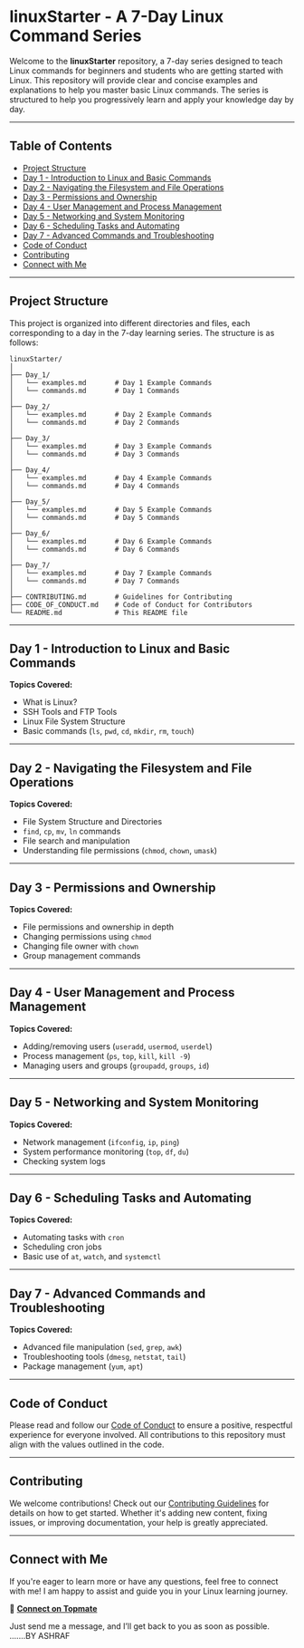 
# linuxStarter - A 7-Day Linux Command Series

Welcome to the **linuxStarter** repository, a 7-day series designed to teach Linux commands for beginners and students who are getting started with Linux. This repository will provide clear and concise examples and explanations to help you master basic Linux commands. The series is structured to help you progressively learn and apply your knowledge day by day.

---

## Table of Contents
- [Project Structure](#project-structure)
- [Day 1 - Introduction to Linux and Basic Commands](#day-1-introduction-to-linux-and-basic-commands)
- [Day 2 - Navigating the Filesystem and File Operations](#day-2-navigating-the-filesystem-and-file-operations)
- [Day 3 - Permissions and Ownership](#day-3-permissions-and-ownership)
- [Day 4 - User Management and Process Management](#day-4-user-management-and-process-management)
- [Day 5 - Networking and System Monitoring](#day-5-networking-and-system-monitoring)
- [Day 6 - Scheduling Tasks and Automating](#day-6-scheduling-tasks-and-automating)
- [Day 7 - Advanced Commands and Troubleshooting](#day-7-advanced-commands-and-troubleshooting)
- [Code of Conduct](#code-of-conduct)
- [Contributing](#contributing)
- [Connect with Me](#connect-with-me)

---

## Project Structure

This project is organized into different directories and files, each corresponding to a day in the 7-day learning series. The structure is as follows:

```
linuxStarter/
│
├── Day_1/
│   └── examples.md       # Day 1 Example Commands
│   └── commands.md       # Day 1 Commands
│
├── Day_2/
│   └── examples.md       # Day 2 Example Commands
│   └── commands.md       # Day 2 Commands
│
├── Day_3/
│   └── examples.md       # Day 3 Example Commands
│   └── commands.md       # Day 3 Commands
│
├── Day_4/
│   └── examples.md       # Day 4 Example Commands
│   └── commands.md       # Day 4 Commands
│
├── Day_5/
│   └── examples.md       # Day 5 Example Commands
│   └── commands.md       # Day 5 Commands
│
├── Day_6/
│   └── examples.md       # Day 6 Example Commands
│   └── commands.md       # Day 6 Commands
│
├── Day_7/
│   └── examples.md       # Day 7 Example Commands
│   └── commands.md       # Day 7 Commands
│
├── CONTRIBUTING.md       # Guidelines for Contributing
├── CODE_OF_CONDUCT.md    # Code of Conduct for Contributors
└── README.md             # This README file
```

---

## Day 1 - Introduction to Linux and Basic Commands

**Topics Covered:**  
- What is Linux?  
- SSH Tools and FTP Tools  
- Linux File System Structure  
- Basic commands (`ls`, `pwd`, `cd`, `mkdir`, `rm`, `touch`)

---

## Day 2 - Navigating the Filesystem and File Operations

**Topics Covered:**  
- File System Structure and Directories  
- `find`, `cp`, `mv`, `ln` commands  
- File search and manipulation  
- Understanding file permissions (`chmod`, `chown`, `umask`)

---

## Day 3 - Permissions and Ownership

**Topics Covered:**  
- File permissions and ownership in depth  
- Changing permissions using `chmod`  
- Changing file owner with `chown`  
- Group management commands

---

## Day 4 - User Management and Process Management

**Topics Covered:**  
- Adding/removing users (`useradd`, `usermod`, `userdel`)  
- Process management (`ps`, `top`, `kill`, `kill -9`)  
- Managing users and groups (`groupadd`, `groups`, `id`)

---

## Day 5 - Networking and System Monitoring

**Topics Covered:**  
- Network management (`ifconfig`, `ip`, `ping`)  
- System performance monitoring (`top`, `df`, `du`)  
- Checking system logs  

---

## Day 6 - Scheduling Tasks and Automating

**Topics Covered:**  
- Automating tasks with `cron`  
- Scheduling cron jobs  
- Basic use of `at`, `watch`, and `systemctl`

---

## Day 7 - Advanced Commands and Troubleshooting

**Topics Covered:**  
- Advanced file manipulation (`sed`, `grep`, `awk`)  
- Troubleshooting tools (`dmesg`, `netstat`, `tail`)  
- Package management (`yum`, `apt`)

---

## Code of Conduct

Please read and follow our [Code of Conduct](CODE_OF_CONDUCT.md) to ensure a positive, respectful experience for everyone involved. All contributions to this repository must align with the values outlined in the code.

---

## Contributing

We welcome contributions! Check out our [Contributing Guidelines](CONTRIBUTING.md) for details on how to get started. Whether it's adding new content, fixing issues, or improving documentation, your help is greatly appreciated.

---

## Connect with Me

If you're eager to learn more or have any questions, feel free to connect with me! I am happy to assist and guide you in your Linux learning journey.  

🔗 **[Connect on Topmate](https://staging2.topmate.io/kala)**  

Just send me a message, and I’ll get back to you as soon as possible.
.......BY ASHRAF

